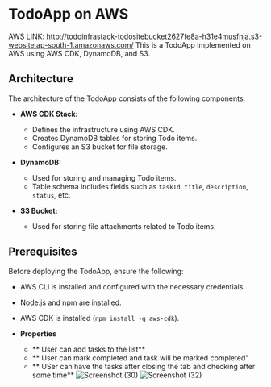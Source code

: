 # TodoApp on AWS
AWS LINK: http://todoinfrastack-todositebucket2627fe8a-h31e4musfnja.s3-website.ap-south-1.amazonaws.com/
This is a TodoApp implemented on AWS using AWS CDK, DynamoDB, and S3.

## Architecture

The architecture of the TodoApp consists of the following components:

- **AWS CDK Stack:**
  - Defines the infrastructure using AWS CDK.
  - Creates DynamoDB tables for storing Todo items.
  - Configures an S3 bucket for file storage.

- **DynamoDB:**
  - Used for storing and managing Todo items.
  - Table schema includes fields such as `taskId`, `title`, `description`, `status`, etc.

- **S3 Bucket:**
  - Used for storing file attachments related to Todo items.

## Prerequisites

Before deploying the TodoApp, ensure the following:

- AWS CLI is installed and configured with the necessary credentials.
- Node.js and npm are installed.
- AWS CDK is installed (`npm install -g aws-cdk`).

- **Properties**
  - ** User can add tasks to the list**
  - ** User can mark completed and task will be marked completed"
  - ** USer can have the tasks after closing the tab and checking after some time**
![Screenshot (30)](https://github.com/raaz252/todo-aws/assets/63297432/b8fbab54-d34c-4e93-8ee1-1cee0126da17)
![Screenshot (32)](https://github.com/raaz252/todo-aws/assets/63297432/04313405-9b9b-4628-98d8-dd9d3383af70)




